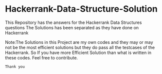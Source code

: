 # Hackerrank-Data-Structure-Solution
This Repository has the answers for the Hackerrank Data Structures questions
The Solutions has been separated as they have done on Hackerrank 

Note:The Solutions in this Project are my own codes and they may or may not be the most efficient solutions but they do pass
    all the testcases of the Hackerrank.
    So If you have more Efficient Solution than what is written in these codes. Feel free to contribute.
    
    Thank you
